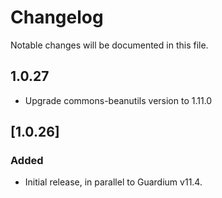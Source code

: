
# Changelog
Notable changes will be documented in this file.

## 1.0.27
- Upgrade commons-beanutils version to 1.11.0

## [1.0.26]

### Added
- Initial release, in parallel to Guardium v11.4.

